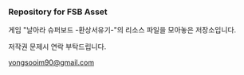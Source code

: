 ### Repository for FSB Asset

게임 "날아라 슈퍼보드 -환상서유기-"의 리소스 파일을 모아놓은 저장소입니다.

저작권 문제시 연락 부탁드립니다.

yongsooim90@gmail.com

